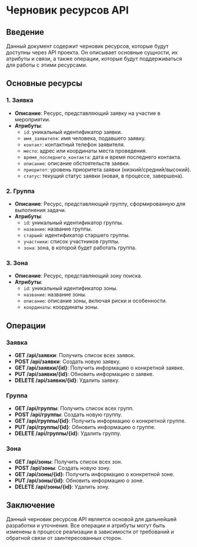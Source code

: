# Черновик ресурсов API

## Введение
Данный документ содержит черновик ресурсов, которые будут доступны через API проекта. Он описывает основные сущности, их атрибуты и связи, а также операции, которые будут поддерживаться для работы с этими ресурсами.

## Основные ресурсы

### 1. Заявка
- **Описание**: Ресурс, представляющий заявку на участие в мероприятии.
- **Атрибуты**:
  - `id`: уникальный идентификатор заявки.
  - `имя_заявителя`: имя человека, подавшего заявку.
  - `контакт`: контактный телефон заявителя.
  - `место`: адрес или координаты места проведения.
  - `время_последнего_контакта`: дата и время последнего контакта.
  - `описание`: описание обстоятельств заявки.
  - `приоритет`: уровень приоритета заявки (низкий/средний/высокий).
  - `статус`: текущий статус заявки (новая, в процессе, завершена).

### 2. Группа
- **Описание**: Ресурс, представляющий группу, сформированную для выполнения задачи.
- **Атрибуты**:
  - `id`: уникальный идентификатор группы.
  - `название`: название группы.
  - `старший`: идентификатор старшего группы.
  - `участники`: список участников группы.
  - `зона`: зона, в которой будет работать группа.

### 3. Зона
- **Описание**: Ресурс, представляющий зону поиска.
- **Атрибуты**:
  - `id`: уникальный идентификатор зоны.
  - `название`: название зоны.
  - `описание`: описание зоны, включая риски и особенности.
  - `координаты`: координаты зоны.

## Операции

### Заявка
- **GET /api/заявки**: Получить список всех заявок.
- **POST /api/заявки**: Создать новую заявку.
- **GET /api/заявки/{id}**: Получить информацию о конкретной заявке.
- **PUT /api/заявки/{id}**: Обновить информацию о заявке.
- **DELETE /api/заявки/{id}**: Удалить заявку.

### Группа
- **GET /api/группы**: Получить список всех групп.
- **POST /api/группы**: Создать новую группу.
- **GET /api/группы/{id}**: Получить информацию о конкретной группе.
- **PUT /api/группы/{id}**: Обновить информацию о группе.
- **DELETE /api/группы/{id}**: Удалить группу.

### Зона
- **GET /api/зоны**: Получить список всех зон.
- **POST /api/зоны**: Создать новую зону.
- **GET /api/зоны/{id}**: Получить информацию о конкретной зоне.
- **PUT /api/зоны/{id}**: Обновить информацию о зоне.
- **DELETE /api/зоны/{id}**: Удалить зону.

## Заключение
Данный черновик ресурсов API является основой для дальнейшей разработки и уточнения. Все операции и атрибуты могут быть изменены в процессе реализации в зависимости от требований и обратной связи от заинтересованных сторон.